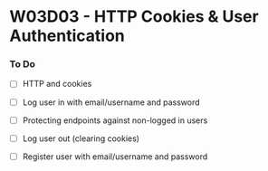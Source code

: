 # W03D03 - HTTP Cookies & User Authentication

### To Do
- [ ] HTTP and cookies
- [ ] Log user in with email/username and password
- [ ] Protecting endpoints against non-logged in users
- [ ] Log user out (clearing cookies)
- [ ] Register user with email/username and password























